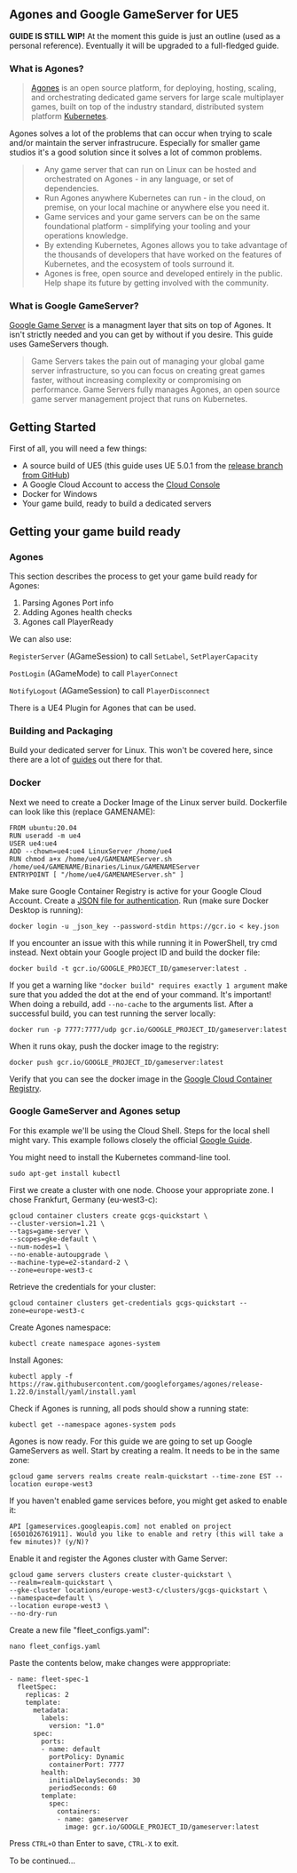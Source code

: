 ## Agones and Google GameServer for UE5

**GUIDE IS STILL WIP!** At the moment this guide is just an outline (used as a personal reference). Eventually it will be upgraded to a full-fledged guide.

### What is Agones?

> [Agones](https://agones.de) is an open source platform, for deploying, hosting, scaling, and orchestrating dedicated game servers for large scale multiplayer games, built on top of the industry standard, distributed system platform [Kubernetes](https://kubernetes.io/).

Agones solves a lot of the problems that can occur when trying to scale and/or maintain the server infrastrucure. Especially for smaller game studios it's a good solution since it solves a lot of common problems.

>- Any game server that can run on Linux can be hosted and orchestrated on Agones - in any language, or set of dependencies.
>- Run Agones anywhere Kubernetes can run - in the cloud, on premise, on your local machine or anywhere else you need it.
>- Game services and your game servers can be on the same foundational platform - simplifying your tooling and your operations knowledge.
>- By extending Kubernetes, Agones allows you to take advantage of the thousands of developers that have worked on the features of Kubernetes, and the ecosystem of tools surround it.
>- Agones is free, open source and developed entirely in the public. Help shape its future by getting involved with the community.

### What is Google GameServer?

[Google Game Server](https://cloud.google.com/game-servers) is a managment layer that sits on top of Agones. It isn't strictly needed and you can get by without if you desire. This guide uses GameServers though.

>Game Servers takes the pain out of managing your global game server infrastructure, so you can focus on creating great games faster, without increasing complexity or compromising on performance. Game Servers fully manages Agones, an open source game server management project that runs on Kubernetes.

## Getting Started

First of all, you will need a few things:

- A source build of UE5 (this guide uses UE 5.0.1 from the [release branch from GitHub](https://github.com/EpicGames/UnrealEngine/tree/release))
- A Google Cloud Account to access the [Cloud Console](https://console.cloud.google.com/)
- Docker for Windows
- Your game build, ready to build a dedicated servers

## Getting your game build ready

### Agones

This section describes the process to get your game build ready for Agones:

1. Parsing Agones Port info
2. Adding Agones health checks
3. Agones call PlayerReady

We can also use:

`RegisterServer` (AGameSession) to call `SetLabel`, `SetPlayerCapacity`

`PostLogin` (AGameMode) to call `PlayerConnect`

`NotifyLogout` (AGameSession) to call `PlayerDisconnect`

There is a UE4 Plugin for Agones that can be used.

### Building and Packaging

Build your dedicated server for Linux. This won't be covered here, since there are a lot of [guides](https://docs.unrealengine.com/4.27/en-US/InteractiveExperiences/Networking/HowTo/DedicatedServers/) out there for that.

### Docker

Next we need to create a Docker Image of the Linux server build. Dockerfile can look like this (replace GAMENAME):

```
FROM ubuntu:20.04
RUN useradd -m ue4
USER ue4:ue4
ADD --chown=ue4:ue4 LinuxServer /home/ue4
RUN chmod a+x /home/ue4/GAMENAMEServer.sh /home/ue4/GAMENAME/Binaries/Linux/GAMENAMEServer
ENTRYPOINT [ "/home/ue4/GAMENAMEServer.sh" ]
```

Make sure Google Container Registry is active for your Google Cloud Account. Create a [JSON file for authentication](https://cloud.google.com/container-registry/docs/advanced-authentication#json-key). Run (make sure Docker Desktop is running):

`docker login -u _json_key --password-stdin https://gcr.io < key.json`

If you encounter an issue with this while running it in PowerShell, try cmd instead. Next obtain your Google project ID and build the docker file: 

`docker build -t gcr.io/GOOGLE_PROJECT_ID/gameserver:latest . `

If you get a warning like `"docker build" requires exactly 1 argument` make sure that you added the dot at the end of your command. It's important! When doing a rebuild, add `--no-cache` to the arguments list. After a successful build, you can test running the server locally:

`docker run -p 7777:7777/udp gcr.io/GOOGLE_PROJECT_ID/gameserver:latest`

When it runs okay, push the docker image to the registry:

`docker push gcr.io/GOOGLE_PROJECT_ID/gameserver:latest`

Verify that you can see the docker image in the [Google Cloud Container Registry](https://console.cloud.google.com/gcr/images/).

### Google GameServer and Agones setup

For this example we'll be using the Cloud Shell. Steps for the local shell might vary. This example follows closely the official [Google Guide](https://cloud.google.com/game-servers/docs/deploy-server-open-source-game#cloud-shell).

You might need to install the Kubernetes command-line tool.

`sudo apt-get install kubectl`

First we create a cluster with one node. Choose your appropriate zone. I chose Frankfurt, Germany (eu-west3-c):

```
gcloud container clusters create gcgs-quickstart \
--cluster-version=1.21 \
--tags=game-server \
--scopes=gke-default \
--num-nodes=1 \
--no-enable-autoupgrade \
--machine-type=e2-standard-2 \
--zone=europe-west3-c
```

Retrieve the credentials for your cluster:

`gcloud container clusters get-credentials gcgs-quickstart --zone=europe-west3-c`

Create Agones namespace:

`kubectl create namespace agones-system`

Install Agones:

`kubectl apply -f https://raw.githubusercontent.com/googleforgames/agones/release-1.22.0/install/yaml/install.yaml`

Check if Agones is running, all pods should show a running state:

`kubectl get --namespace agones-system pods`

Agones is now ready. For this guide we are going to set up Google GameServers as well. Start by creating a realm. It needs to be in the same zone:

`gcloud game servers realms create realm-quickstart --time-zone EST --location europe-west3`

If you haven't enabled game services before, you might get asked to enable it:

`API [gameservices.googleapis.com] not enabled on project [6501026761911]. Would you like to enable and retry (this will take a few minutes)? (y/N)?`

Enable it and register the Agones cluster with Game Server:

```
gcloud game servers clusters create cluster-quickstart \
--realm=realm-quickstart \
--gke-cluster locations/europe-west3-c/clusters/gcgs-quickstart \
--namespace=default \
--location europe-west3 \
--no-dry-run 
```

Create a new file "fleet_configs.yaml":

`nano fleet_configs.yaml`

Paste the contents below, make changes were apppropriate:

```
- name: fleet-spec-1
  fleetSpec:
    replicas: 2
    template:
      metadata:
        labels:
          version: "1.0"
      spec:
        ports:
        - name: default
          portPolicy: Dynamic
          containerPort: 7777
        health:
          initialDelaySeconds: 30
          periodSeconds: 60
        template:
          spec:
            containers:
            - name: gameserver  
              image: gcr.io/GOOGLE_PROJECT_ID/gameserver:latest
```

Press `CTRL+O` than Enter to save, `CTRL-X` to exit.

To be continued...
              
              










